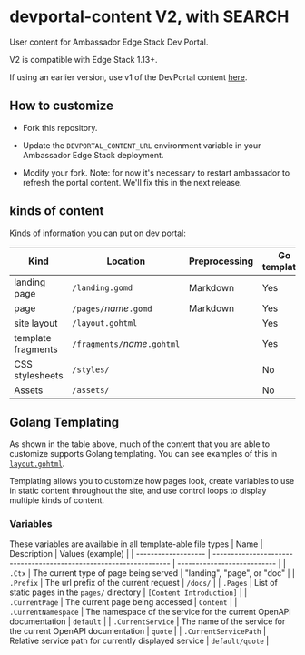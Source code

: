 # devportal-content V2, with SEARCH

User content for Ambassador Edge Stack Dev Portal.

V2 is compatible with Edge Stack 1.13+.

If using an earlier version, use v1 of the DevPortal content [here](https://github.com/datawire/devportal-content).

## How to customize

- Fork this repository.

- Update the `DEVPORTAL_CONTENT_URL` environment variable in your Ambassador Edge Stack deployment.

- Modify your fork. Note: for now it's necessary to restart ambassador to refresh the portal content. We'll fix this in the next release.

## kinds of content

Kinds of information you can put on dev portal:

| Kind               | Location                       | Preprocessing | Go templates |
|--------------------|--------------------------------|---------------|--------------|
| landing page       | `/landing.gomd`                | Markdown      | Yes          |
| page               | `/pages/`_name_`.gomd`         | Markdown      | Yes          |
| site layout        | `/layout.gohtml`               |               | Yes          |
| template fragments | `/fragments/`_name_`.gohtml`   |               | Yes          |
| CSS stylesheets    | `/styles/`                     |               | No           |
| Assets             | `/assets/`                     |               | No           |

## Golang Templating

As shown in the table above, much of the content that you are able to customize supports Golang templating. You can see examples of this in [`layout.gohtml`](./layout.gohtml).

Templating allows you to customize how pages look, create variables to use in static content throughout the site, and use control loops to display multiple kinds of content.

### Variables
These variables are available in all template-able file types
| Name                  | Description                                                        | Values (example)            |
| -------------------   | ------------------------------------------------------------------ | --------------------------- |
| `.Ctx`                | The current type of page being served                              | "landing", "page", or "doc" |
| `.Prefix`             | The url prefix of the current request                              | `/docs/`                    |
| `.Pages`              | List of static pages in the `pages/` directory                     | `[Content Introduction]`    |
| `.CurrentPage`        | The current page being accessed                                    | `Content`                   |
| `.CurrentNamespace`   | The namespace of the service for the current OpenAPI documentation | `default`                   |
| `.CurrentService`     | The name of the service for the current OpenAPI documentation      | `quote`                     |
| `.CurrentServicePath` | Relative service path for currently displayed service              | `default/quote`             |

